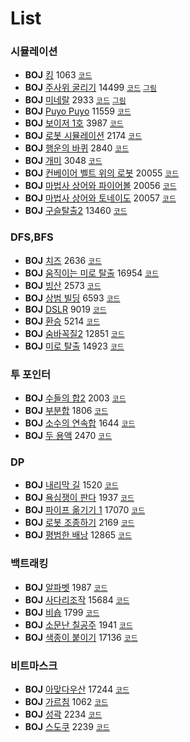 # List

### 시뮬레이션    
 * **BOJ** [킹](https://www.acmicpc.net/problem/1063) 1063 [`코드`](./solution/Simulation_1063.cpp)  
 * **BOJ** [주사위 굴리기]( https://www.acmicpc.net/problem/14499) 14499 [`코드`](./solution/Simulation_14499.cpp) [`그림`](./imgs/Simulation_14499.PNG)   
 * **BOJ** [미네랄](https://www.acmicpc.net/problem/2933) 2933 [`코드`](./solution/Simulation_2933.cpp) [`그림`](./imgs/Simulation_2933.PNG)   
 * **BOJ** [Puyo Puyo](https://www.acmicpc.net/problem/11559) 11559 [`코드`](./solution/Simulation_11559.cpp)   
 * **BOJ** [보이저 1호](https://www.acmicpc.net/problem/3987) 3987 [`코드`](./solution/Simulation_3987.cpp)   
 * **BOJ** [로봇 시뮬레이션](https://www.acmicpc.net/problem/2174) 2174 [`코드`](./solution/Simulation_2174.cpp)  
 * **BOJ** [행운의 바퀴](https://www.acmicpc.net/problem/2840) 2840 [`코드`](./solution/Simulation_2840.cpp)   
 * **BOJ** [개미](https://www.acmicpc.net/problem/3048) 3048 [`코드`](./solution/Simulation_3048.cpp)   
 * **BOJ** [컨베이어 벨트 위의 로봇](https://www.acmicpc.net/problem/20055) 20055 [`코드`](./solution/Simulation_20055.cpp)   
 * **BOJ** [마법사 상어와 파이어볼](https://www.acmicpc.net/problem/20056)  20056 [`코드`](./solution/Simulation_20056.cpp)   
 * **BOJ** [마법사 상어와 토네이도](https://www.acmicpc.net/problem/20057)  20057 [`코드`](./solution/Simulation_20057.cpp)  
 * **BOJ** [구슬탈출2](https://www.acmicpc.net/problem/13460) 13460 [`코드`](./solution/Simulation_13460.cpp)   


### DFS,BFS  
 * **BOJ** [치즈](https://www.acmicpc.net/problem/2636) 2636 [`코드`](./solution/DFS_BFS_2636.cpp)   
 * **BOJ** [움직이는 미로 탈출](https://www.acmicpc.net/problem/16954) 16954 [`코드`](./solution/DFS_BFS_16954.cpp)   
 * **BOJ** [빙산](https://www.acmicpc.net/problem/2573) 2573 [`코드`](./solution/DFS_BFS_2573.cpp)    
 * **BOJ** [상범 빌딩](https://www.acmicpc.net/problem/6593) 6593 [`코드`](./solution/DFS_BFS_6593.cpp)    
 * **BOJ** [DSLR](https://www.acmicpc.net/problem/9019) 9019 [`코드`](./solution/DFS_BFS_9019.cpp)    
 * **BOJ** [환승](https://www.acmicpc.net/problem/5214) 5214 [`코드`](./solution/DFS_BFS_5214.cpp)   
 * **BOJ** [숨바꼭질2](https://www.acmicpc.net/problem/12851) 12851 [`코드`](./solution/DFS_BFS_12851.cpp)   
 * **BOJ** [미로 탈출](https://www.acmicpc.net/problem/14923) 14923 [`코드`](./solution/DFS_BFS_14923.cpp)  

  
### 투 포인터 
 * **BOJ** [수들의 합2](https://www.acmicpc.net/problem/2003) 2003 [`코드`](./solution/Two-Pointer_2003.cpp)    
 * **BOJ** [부분합](https://www.acmicpc.net/problem/1806) 1806 [`코드`](./solution/Two-Pointer_1806.cpp)   
 * **BOJ** [소수의 연속합](https://www.acmicpc.net/problem/1644) 1644 [`코드`](./solution/Two-Pointer_1644.cpp)   
 * **BOJ** [두 용액](https://www.acmicpc.net/problem/2470) 2470 [`코드`](./solution/Two-Pointer_2470.cpp)   


### DP
 * **BOJ** [내리막 길](https://www.acmicpc.net/problem/1520) 1520  [`코드`](./solution/DP_1520.cpp)   
 * **BOJ** [욕심쟁이 판다](https://www.acmicpc.net/problem/1937) 1937 [`코드`](./solution/DP_1937.cpp)   
 * **BOJ** [파이프 옮기기 1](https://www.acmicpc.net/problem/17070) 17070 [`코드`](./solution/DP_17070.cpp)  
 * **BOJ** [로봇 조종하기](https://www.acmicpc.net/problem/2169) 2169 [`코드`](./solution/DP_2169.cpp)   
 * **BOJ** [평범한 배낭](https://www.acmicpc.net/problem/12865) 12865 [`코드`](./solution/DP_12865.cpp)   


### 백트래킹
 * **BOJ** [알파벳](https://www.acmicpc.net/problem/1987) 1987 [`코드`](./solution/Backtracking_1987.cpp)    
 * **BOJ** [사다리조작](https://www.acmicpc.net/problem/15684) 15684 [`코드`](./solution/Backtracking_15684.cpp)   
 * **BOJ** [비숍](https://www.acmicpc.net/problem/1799) 1799 [`코드`](./solution/Backtracking_1799.cpp)   
 * **BOJ** [소문난 칠공주](https://www.acmicpc.net/problem/1941) 1941 [`코드`](./solution/Backtracking_1941.cpp)  
 * **BOJ** [색종이 붙이기](https://www.acmicpc.net/problem/17136) 17136 [`코드`](./solution/Backtracking_17136.cpp)  


### 비트마스크
 * **BOJ** [아맞다우산](https://www.acmicpc.net/problem/17244) 17244 [`코드`](./solution/Bitmask_17244.cpp)   
 * **BOJ** [가르침](https://www.acmicpc.net/problem/1062) 1062 [`코드`](./solution/Bitmask_1062.cpp)   
 * **BOJ** [성곽](https://www.acmicpc.net/problem/2234) 2234 [`코드`](./solution/Bitmask_2234.cpp)   
 * **BOJ** [스도쿠](https://www.acmicpc.net/problem/2239) 2239 [`코드`](./solution/Bitmask_2239.cpp)   




<!--
* Sort
  - Bubble
  - Selection
  - Merge
  - Quick
  - Radix
  - Counting  

  
* Graph
  - //MST-Kruskal
  - MST-Prim
  - Dijkstra  
    * 1.in-node method : O(V^2)  
    * 2.min-priority queue method : O(E+Vlog(V))  
  - Floyd-Warshall
    * O(V^3)
  - BFS
  - DPS
    * O(V+E)
  - Topological sort
    * O(V+E)  
  - SCC
    * kosaraju (have to use "twice" dfs calls)
    * tarjan (just "once" dfs call can solve the problem)
  - MCMF

* ETC
  - DP  
  - Greedy  
  - Binary search  
  - Brute force  
  - Back tracking  
  - LCA  
    * naive method
    * O(logN) (use sparse table)
  - 2-SAT
  - GCD, LCM
  - Permutation, Combination
  
## reference  

* **books**  
> <img src="https://user-images.githubusercontent.com/61424701/75901180-7d0cbb80-5e81-11ea-96fa-3f5607709ecf.png" width="250" height="281"></img>

* **sites**  
-->
<!-- 나중에... 사진들을 <div> </div>로 감싸면 한줄에 표시된다 -->
